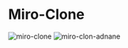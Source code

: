 # Miro-Clone
![miro-clone](https://github.com/user-attachments/assets/b94c7efb-2584-4e74-9958-237d49310106)
![miro-clon-adnane](https://github.com/user-attachments/assets/344f107d-d5ce-4b65-837e-fe5dfa50e266)
